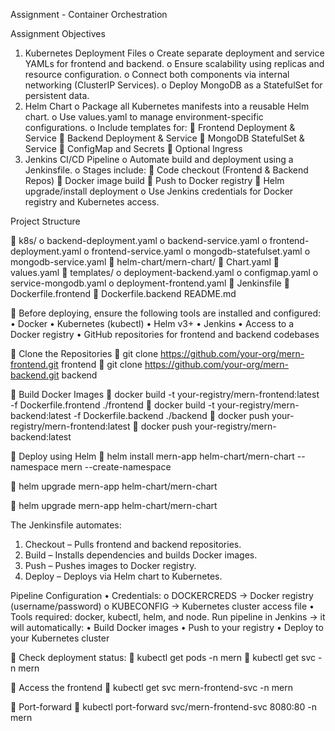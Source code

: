 Assignment - Container Orchestration

Assignment Objectives
1.	Kubernetes Deployment Files
o	Create separate deployment and service YAMLs for frontend and backend.
o	Ensure scalability using replicas and resource configuration.
o	Connect both components via internal networking (ClusterIP Services).
o	Deploy MongoDB as a StatefulSet for persistent data.
2.	Helm Chart
o	Package all Kubernetes manifests into a reusable Helm chart.
o	Use values.yaml to manage environment-specific configurations.
o	Include templates for:
	Frontend Deployment & Service
	Backend Deployment & Service
	MongoDB StatefulSet & Service
	ConfigMap and Secrets
	Optional Ingress
3.	Jenkins CI/CD Pipeline
o	Automate build and deployment using a Jenkinsfile.
o	Stages include:
	Code checkout (Frontend & Backend Repos)
	Docker image build
	Push to Docker registry
	Helm upgrade/install deployment
o	Use Jenkins credentials for Docker registry and Kubernetes access.

Project Structure

	k8s/
o	backend-deployment.yaml
o	backend-service.yaml
o	frontend-deployment.yaml
o	frontend-service.yaml
o	mongodb-statefulset.yaml
o	mongodb-service.yaml
	helm-chart/mern-chart/
	Chart.yaml
	values.yaml
	templates/
o	deployment-backend.yaml
o	configmap.yaml
o	service-mongodb.yaml
o	deployment-frontend.yaml
	Jenkinsfile
	Dockerfile.frontend
	Dockerfile.backend
README.md

	Before deploying, ensure the following tools are installed and configured:
•	Docker
•	Kubernetes (kubectl)
•	Helm v3+
•	Jenkins
•	Access to a Docker registry
•	GitHub repositories for frontend and backend codebases

	Clone the Repositories
	git clone https://github.com/your-org/mern-frontend.git frontend
	git clone https://github.com/your-org/mern-backend.git backend

	Build Docker Images
	docker build -t your-registry/mern-frontend:latest -f Dockerfile.frontend ./frontend
	docker build -t your-registry/mern-backend:latest -f Dockerfile.backend ./backend
	docker push your-registry/mern-frontend:latest
	docker push your-registry/mern-backend:latest

	Deploy using Helm
	helm install mern-app helm-chart/mern-chart --namespace mern --create-namespace



	helm upgrade mern-app helm-chart/mern-chart

	helm upgrade mern-app helm-chart/mern-chart


The Jenkinsfile automates:
1.	Checkout – Pulls frontend and backend repositories.
2.	Build – Installs dependencies and builds Docker images.
3.	Push – Pushes images to Docker registry.
4.	Deploy – Deploys via Helm chart to Kubernetes.


Pipeline Configuration
•	Credentials:
o	DOCKERCREDS → Docker registry (username/password)
o	KUBECONFIG → Kubernetes cluster access file
•	Tools required: docker, kubectl, helm, and node.
Run pipeline in Jenkins → it will automatically:
•	Build Docker images
•	Push to your registry
•	Deploy to your Kubernetes cluster

	Check deployment status:
	kubectl get pods -n mern
	kubectl get svc -n mern


	Access the frontend
	kubectl get svc mern-frontend-svc -n mern

	Port-forward
	kubectl port-forward svc/mern-frontend-svc 8080:80 -n mern
